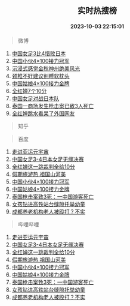 <div align="center"><h2>实时热搜榜</h2><h4>2023-10-03 22:15:01</h4></div>

> 微博  

1. [中国女足3比4惜败日本](https://s.weibo.com/weibo?q=%E4%B8%AD%E5%9B%BD%E5%A5%B3%E8%B6%B33%E6%AF%944%E6%83%9C%E8%B4%A5%E6%97%A5%E6%9C%AC&t=31&band_rank=1&Refer=top)<br />
2. [中国小伙4×100接力冠军](https://s.weibo.com/weibo?q=%23%E4%B8%AD%E5%9B%BD%E5%B0%8F%E4%BC%994%C3%97100%E6%8E%A5%E5%8A%9B%E5%86%A0%E5%86%9B%23&t=31&band_rank=2&Refer=top)<br />
3. [沉浸式感觉金秋神州绝美风光](https://s.weibo.com/weibo?q=%23%E6%B2%89%E6%B5%B8%E5%BC%8F%E6%84%9F%E8%A7%89%E9%87%91%E7%A7%8B%E7%A5%9E%E5%B7%9E%E7%BB%9D%E7%BE%8E%E9%A3%8E%E5%85%89%23&t=31&band_rank=3&Refer=top)<br />
4. [颈椎不好建议别睡软枕头](https://s.weibo.com/weibo?q=%23%E9%A2%88%E6%A4%8E%E4%B8%8D%E5%A5%BD%E5%BB%BA%E8%AE%AE%E5%88%AB%E7%9D%A1%E8%BD%AF%E6%9E%95%E5%A4%B4%23&t=31&band_rank=4&Refer=top)<br />
5. [中国姑娘4×100接力金牌](https://s.weibo.com/weibo?q=%23%E4%B8%AD%E5%9B%BD%E5%A7%91%E5%A8%984%C3%97100%E6%8E%A5%E5%8A%9B%E9%87%91%E7%89%8C%23&t=31&band_rank=5&Refer=top)<br />
6. [全红婵7个10分](https://s.weibo.com/weibo?q=%23%E5%85%A8%E7%BA%A2%E5%A9%B57%E4%B8%AA10%E5%88%86%23&t=31&band_rank=6&Refer=top)<br />
7. [中国女足对战日本队](https://s.weibo.com/weibo?q=%23%E4%B8%AD%E5%9B%BD%E5%A5%B3%E8%B6%B3%E5%AF%B9%E6%88%98%E6%97%A5%E6%9C%AC%E9%98%9F%23&t=31&band_rank=7&Refer=top)<br />
8. [泰国一商场发生枪击案已致3人死亡](https://s.weibo.com/weibo?q=%23%E6%B3%B0%E5%9B%BD%E4%B8%80%E5%95%86%E5%9C%BA%E5%8F%91%E7%94%9F%E6%9E%AA%E5%87%BB%E6%A1%88%E5%B7%B2%E8%87%B43%E4%BA%BA%E6%AD%BB%E4%BA%A1%23&t=31&band_rank=8&Refer=top)<br />
9. [全红婵跳水看呆了外国网友](https://s.weibo.com/weibo?q=%23%E5%85%A8%E7%BA%A2%E5%A9%B5%E8%B7%B3%E6%B0%B4%E7%9C%8B%E5%91%86%E4%BA%86%E5%A4%96%E5%9B%BD%E7%BD%91%E5%8F%8B%23&t=31&band_rank=9&Refer=top)<br />

> 知乎  


> 百度  

1. [走进亚运元宇宙](https://www.baidu.com/s?wd=%E8%B5%B0%E8%BF%9B%E4%BA%9A%E8%BF%90%E5%85%83%E5%AE%87%E5%AE%99&sa=fyb_news&rsv_dl=fyb_news)<br />
2. [中国女足3-4日本女足无缘决赛](https://www.baidu.com/s?wd=%E4%B8%AD%E5%9B%BD%E5%A5%B3%E8%B6%B33-4%E6%97%A5%E6%9C%AC%E5%A5%B3%E8%B6%B3%E6%97%A0%E7%BC%98%E5%86%B3%E8%B5%9B&sa=fyb_news&rsv_dl=fyb_news)<br />
3. [全红婵这一跳裁判全给10分](https://www.baidu.com/s?wd=%E5%85%A8%E7%BA%A2%E5%A9%B5%E8%BF%99%E4%B8%80%E8%B7%B3%E8%A3%81%E5%88%A4%E5%85%A8%E7%BB%9910%E5%88%86&sa=fyb_news&rsv_dl=fyb_news)<br />
4. [假期旅游热 祖国山河美](https://www.baidu.com/s?wd=%E5%81%87%E6%9C%9F%E6%97%85%E6%B8%B8%E7%83%AD+%E7%A5%96%E5%9B%BD%E5%B1%B1%E6%B2%B3%E7%BE%8E&sa=fyb_news&rsv_dl=fyb_news)<br />
5. [中国小伙4×100接力冠军](https://www.baidu.com/s?wd=%E4%B8%AD%E5%9B%BD%E5%B0%8F%E4%BC%994%C3%97100%E6%8E%A5%E5%8A%9B%E5%86%A0%E5%86%9B&sa=fyb_news&rsv_dl=fyb_news)<br />
6. [中国姑娘4×100接力金牌](https://www.baidu.com/s?wd=%E4%B8%AD%E5%9B%BD%E5%A7%91%E5%A8%984%C3%97100%E6%8E%A5%E5%8A%9B%E9%87%91%E7%89%8C&sa=fyb_news&rsv_dl=fyb_news)<br />
7. [泰国枪击案致3死：一中国游客死亡](https://www.baidu.com/s?wd=%E6%B3%B0%E5%9B%BD%E6%9E%AA%E5%87%BB%E6%A1%88%E8%87%B43%E6%AD%BB%EF%BC%9A%E4%B8%80%E4%B8%AD%E5%9B%BD%E6%B8%B8%E5%AE%A2%E6%AD%BB%E4%BA%A1&sa=fyb_news&rsv_dl=fyb_news)<br />
8. [女孩钻进高铁站台缝隙托举幼童](https://www.baidu.com/s?wd=%E5%A5%B3%E5%AD%A9%E9%92%BB%E8%BF%9B%E9%AB%98%E9%93%81%E7%AB%99%E5%8F%B0%E7%BC%9D%E9%9A%99%E6%89%98%E4%B8%BE%E5%B9%BC%E7%AB%A5&sa=fyb_news&rsv_dl=fyb_news)<br />
9. [成都养老机构老人被殴打？不实](https://www.baidu.com/s?wd=%E6%88%90%E9%83%BD%E5%85%BB%E8%80%81%E6%9C%BA%E6%9E%84%E8%80%81%E4%BA%BA%E8%A2%AB%E6%AE%B4%E6%89%93%EF%BC%9F%E4%B8%8D%E5%AE%9E&sa=fyb_news&rsv_dl=fyb_news)<br />

> 哔哩哔哩  

1. [走进亚运元宇宙](https://www.baidu.com/s?wd=%E8%B5%B0%E8%BF%9B%E4%BA%9A%E8%BF%90%E5%85%83%E5%AE%87%E5%AE%99&sa=fyb_news&rsv_dl=fyb_news)<br />
2. [中国女足3-4日本女足无缘决赛](https://www.baidu.com/s?wd=%E4%B8%AD%E5%9B%BD%E5%A5%B3%E8%B6%B33-4%E6%97%A5%E6%9C%AC%E5%A5%B3%E8%B6%B3%E6%97%A0%E7%BC%98%E5%86%B3%E8%B5%9B&sa=fyb_news&rsv_dl=fyb_news)<br />
3. [全红婵这一跳裁判全给10分](https://www.baidu.com/s?wd=%E5%85%A8%E7%BA%A2%E5%A9%B5%E8%BF%99%E4%B8%80%E8%B7%B3%E8%A3%81%E5%88%A4%E5%85%A8%E7%BB%9910%E5%88%86&sa=fyb_news&rsv_dl=fyb_news)<br />
4. [假期旅游热 祖国山河美](https://www.baidu.com/s?wd=%E5%81%87%E6%9C%9F%E6%97%85%E6%B8%B8%E7%83%AD+%E7%A5%96%E5%9B%BD%E5%B1%B1%E6%B2%B3%E7%BE%8E&sa=fyb_news&rsv_dl=fyb_news)<br />
5. [中国小伙4×100接力冠军](https://www.baidu.com/s?wd=%E4%B8%AD%E5%9B%BD%E5%B0%8F%E4%BC%994%C3%97100%E6%8E%A5%E5%8A%9B%E5%86%A0%E5%86%9B&sa=fyb_news&rsv_dl=fyb_news)<br />
6. [中国姑娘4×100接力金牌](https://www.baidu.com/s?wd=%E4%B8%AD%E5%9B%BD%E5%A7%91%E5%A8%984%C3%97100%E6%8E%A5%E5%8A%9B%E9%87%91%E7%89%8C&sa=fyb_news&rsv_dl=fyb_news)<br />
7. [泰国枪击案致3死：一中国游客死亡](https://www.baidu.com/s?wd=%E6%B3%B0%E5%9B%BD%E6%9E%AA%E5%87%BB%E6%A1%88%E8%87%B43%E6%AD%BB%EF%BC%9A%E4%B8%80%E4%B8%AD%E5%9B%BD%E6%B8%B8%E5%AE%A2%E6%AD%BB%E4%BA%A1&sa=fyb_news&rsv_dl=fyb_news)<br />
8. [女孩钻进高铁站台缝隙托举幼童](https://www.baidu.com/s?wd=%E5%A5%B3%E5%AD%A9%E9%92%BB%E8%BF%9B%E9%AB%98%E9%93%81%E7%AB%99%E5%8F%B0%E7%BC%9D%E9%9A%99%E6%89%98%E4%B8%BE%E5%B9%BC%E7%AB%A5&sa=fyb_news&rsv_dl=fyb_news)<br />
9. [成都养老机构老人被殴打？不实](https://www.baidu.com/s?wd=%E6%88%90%E9%83%BD%E5%85%BB%E8%80%81%E6%9C%BA%E6%9E%84%E8%80%81%E4%BA%BA%E8%A2%AB%E6%AE%B4%E6%89%93%EF%BC%9F%E4%B8%8D%E5%AE%9E&sa=fyb_news&rsv_dl=fyb_news)<br />
